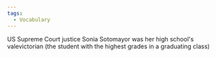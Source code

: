 ```yaml
---
tags:
  - Vocabulary
---
```

US Supreme Court justice Sonia Sotomayor was her high school's valevictorian (the student with the highest grades in a graduating class)